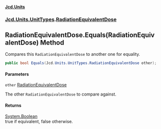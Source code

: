 #### [Jcd.Units](index.md 'index')
### [Jcd.Units.UnitTypes](Jcd.Units.UnitTypes.md 'Jcd.Units.UnitTypes').[RadiationEquivalentDose](Jcd.Units.UnitTypes.RadiationEquivalentDose.md 'Jcd.Units.UnitTypes.RadiationEquivalentDose')

## RadiationEquivalentDose.Equals(RadiationEquivalentDose) Method

Compares this `RadiationEquivalentDose` to another one for equality.

```csharp
public bool Equals(Jcd.Units.UnitTypes.RadiationEquivalentDose other);
```
#### Parameters

<a name='Jcd.Units.UnitTypes.RadiationEquivalentDose.Equals(Jcd.Units.UnitTypes.RadiationEquivalentDose).other'></a>

`other` [RadiationEquivalentDose](Jcd.Units.UnitTypes.RadiationEquivalentDose.md 'Jcd.Units.UnitTypes.RadiationEquivalentDose')

The other `RadiationEquivalentDose` to compare against.

#### Returns
[System.Boolean](https://docs.microsoft.com/en-us/dotnet/api/System.Boolean 'System.Boolean')  
true if equivalent, false otherwise.